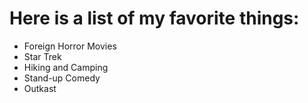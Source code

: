 # Here is a list of my favorite things:
- Foreign Horror Movies
- Star Trek
- Hiking and Camping
- Stand-up Comedy
- Outkast
